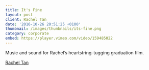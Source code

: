 ```yaml
---
title: It's Fine
layout: post
client: Rachel Tan
date: '2016-10-26 20:51:25 +0100'
thumbnail: /images/thumbnails/its-fine.png
category: corporate
embed: https://player.vimeo.com/video/159485022
---
```


Music and sound for Rachel’s heartstring-tugging graduation film.

[Rachel Tan](https://www.instagram.com/rachelnherpics/)
